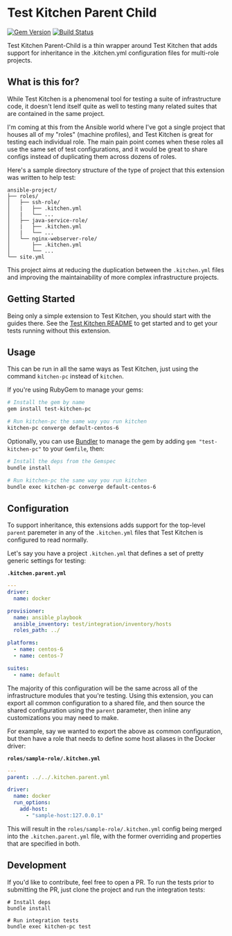 # Test Kitchen Parent Child

[![Gem Version](https://badge.fury.io/rb/test-kitchen-pc.svg)](http://badge.fury.io/rb/test-kitchen-pc)
[![Build Status](https://travis-ci.org/rusnyder/test-kitchen-pc.svg?branch=master)](https://travis-ci.org/rusnyder/test-kitchen-pc)

Test Kitchen Parent-Child is a thin wrapper around Test Kitchen that adds
support for inheritance in the .kitchen.yml configuration files for multi-role
projects.

## What is this for?

While Test Kitchen is a phenomenal tool for testing a suite of infrastructure
code, it doesn't lend itself quite as well to testing many related suites that
are contained in the same project.

I'm coming at this from the Ansible world where I've got a single project that
houses all of my "roles" (machine profiles), and Test Kitchen is great for
testing each individual role.  The main pain point comes when these roles all
use the same set of test configurations, and it would be great to share configs
instead of duplicating them across dozens of roles.

Here's a sample directory structure of the type of project that this extension
was written to help test:

```
ansible-project/
├── roles/
│   ├── ssh-role/
│   |   ├── .kitchen.yml
│   |   └── ...
│   ├── java-service-role/
│   |   ├── .kitchen.yml
│   |   └── ...
│   └── nginx-webserver-role/
│       ├── .kitchen.yml
│       └── ...
└── site.yml
```

This project aims at reducing the duplication between the `.kitchen.yml` files
and improving the maintainability of more complex infrastructure projects.

## Getting Started

Being only a simple extension to Test Kitchen, you should start with the
guides there.  See the [Test Kitchen README][kitchen-readme] to get started
and to get your tests running without this extension.

[kitchen-readme]: https://github.com/test-kitchen/test-kitchen

## Usage

This can be run in all the same ways as Test Kitchen, just using the command
`kitchen-pc` instead of `kitchen`.

If you're using RubyGem to manage your gems:

```bash
# Install the gem by name
gem install test-kitchen-pc

# Run kitchen-pc the same way you run kitchen
kitchen-pc converge default-centos-6
```

Optionally, you can use [Bundler](http://bundler.io/) to manage the gem by
adding `gem "test-kitchen-pc"` to your `Gemfile`, then:

```bash
# Install the deps from the Gemspec
bundle install

# Run kitchen-pc the same way you run kitchen
bundle exec kitchen-pc converge default-centos-6
```

## Configuration

To support inheritance, this extensions adds support for the top-level
`parent` paremeter in any of the `.kitchen.yml` files that Test Kitchen
is configured to read normally.

Let's say you have a project `.kitchen.yml` that defines a set of pretty
generic settings for testing:

**`.kitchen.parent.yml`**

```yaml
---
driver:
  name: docker

provisioner:
  name: ansible_playbook
  ansible_inventory: test/integration/inventory/hosts
  roles_path: ../

platforms:
  - name: centos-6
  - name: centos-7

suites:
  - name: default
```

The majority of this configuration will be the same across all of the
infrastructure modules that you're testing.  Using this extension, you
can export all common configuration to a shared file, and then source
the shared configuration using the `parent` parameter, then inline any
customizations you may need to make.

For example, say we wanted to export the above as common configuration,
but then have a role that needs to define some host aliases in the
Docker driver:

**`roles/sample-role/.kitchen.yml`**

```yaml
---
parent: ../../.kitchen.parent.yml

driver:
  name: docker
  run_options:
    add-host:
      - "sample-host:127.0.0.1"
```

This will result in the `roles/sample-role/.kitchen.yml` config being merged
into the `.kitchen.parent.yml` file, with the former overriding and properties
that are specified in both.


## Development

If you'd like to contribute, feel free to open a PR.  To run the tests prior
to submitting the PR, just clone the project and run the integration tests:

```
# Install deps
bundle install

# Run integration tests
bundle exec kitchen-pc test
```



